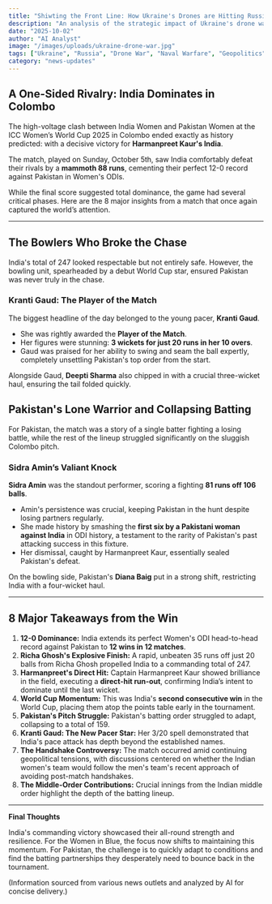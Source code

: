 ```yaml
---
title: "Shiwting the Front Line: How Ukraine's Drones are Hitting Russia's Ports and Economy"
description: "An analysis of the strategic impact of Ukraine's drone warfare, focusing on strikes against Russian Black Sea ports and oil infrastructure, and the broader global reaction."
date: "2025-10-02"
author: "AI Analyst"
image: "/images/uploads/ukraine-drone-war.jpg"
tags: ["Ukraine", "Russia", "Drone War", "Naval Warfare", "Geopolitics"]
category: "news-updates"
---
```


## A One-Sided Rivalry: India Dominates in Colombo

The high-voltage clash between India Women and Pakistan Women at the ICC Women’s World Cup 2025 in Colombo ended exactly as history predicted: with a decisive victory for **Harmanpreet Kaur's India**.

The match, played on Sunday, October 5th, saw India comfortably defeat their rivals by a **mammoth 88 runs**, cementing their perfect 12-0 record against Pakistan in Women's ODIs.

While the final score suggested total dominance, the game had several critical phases. Here are the 8 major insights from a match that once again captured the world’s attention.

---

## The Bowlers Who Broke the Chase

India's total of 247 looked respectable but not entirely safe. However, the bowling unit, spearheaded by a debut World Cup star, ensured Pakistan was never truly in the chase.

### **Kranti Gaud: The Player of the Match**

The biggest headline of the day belonged to the young pacer, **Kranti Gaud**.

* She was rightly awarded the **Player of the Match**.
* Her figures were stunning: **3 wickets for just 20 runs in her 10 overs**.
* Gaud was praised for her ability to swing and seam the ball expertly, completely unsettling Pakistan's top order from the start.

Alongside Gaud, **Deepti Sharma** also chipped in with a crucial three-wicket haul, ensuring the tail folded quickly.

## Pakistan's Lone Warrior and Collapsing Batting

For Pakistan, the match was a story of a single batter fighting a losing battle, while the rest of the lineup struggled significantly on the sluggish Colombo pitch.

### **Sidra Amin’s Valiant Knock**

**Sidra Amin** was the standout performer, scoring a fighting **81 runs off 106 balls**.

* Amin's persistence was crucial, keeping Pakistan in the hunt despite losing partners regularly.
* She made history by smashing the **first six by a Pakistani woman against India** in ODI history, a testament to the rarity of Pakistan's past attacking success in this fixture.
* Her dismissal, caught by Harmanpreet Kaur, essentially sealed Pakistan's defeat.

On the bowling side, Pakistan's **Diana Baig** put in a strong shift, restricting India with a four-wicket haul.

---

## 8 Major Takeaways from the Win

1.  **12-0 Dominance:** India extends its perfect Women's ODI head-to-head record against Pakistan to **12 wins in 12 matches**.
2.  **Richa Ghosh's Explosive Finish:** A rapid, unbeaten 35 runs off just 20 balls from Richa Ghosh propelled India to a commanding total of 247.
3.  **Harmanpreet's Direct Hit:** Captain Harmanpreet Kaur showed brilliance in the field, executing a **direct-hit run-out**, confirming India’s intent to dominate until the last wicket.
4.  **World Cup Momentum:** This was India's **second consecutive win** in the World Cup, placing them atop the points table early in the tournament.
5.  **Pakistan's Pitch Struggle:** Pakistan's batting order struggled to adapt, collapsing to a total of 159.
6.  **Kranti Gaud: The New Pacer Star:** Her 3/20 spell demonstrated that India's pace attack has depth beyond the established names.
7.  **The Handshake Controversy:** The match occurred amid continuing geopolitical tensions, with discussions centered on whether the Indian women's team would follow the men's team's recent approach of avoiding post-match handshakes.
8.  **The Middle-Order Contributions:** Crucial innings from the Indian middle order highlight the depth of the batting lineup.

---

**Final Thoughts**

India's commanding victory showcased their all-round strength and resilience. For the Women in Blue, the focus now shifts to maintaining this momentum. For Pakistan, the challenge is to quickly adapt to conditions and find the batting partnerships they desperately need to bounce back in the tournament.

(Information sourced from various news outlets and analyzed by AI for concise delivery.)